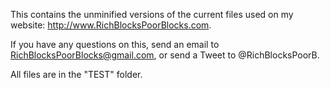 This contains the unminified versions of the current files used on my website: http://www.RichBlocksPoorBlocks.com.

If you have any questions on this, send an email to RichBlocksPoorBlocks@gmail.com, or send a Tweet to @RichBlocksPoorB.

All files are in the "TEST" folder.